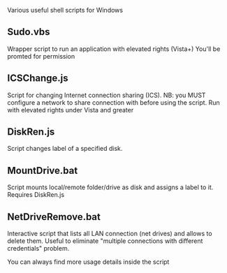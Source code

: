 Various useful shell scripts for Windows

Sudo.vbs
--------
Wrapper script to run an application with elevated rights (Vista+)
You'll be promted for permission

ICSChange.js
------------
Script for changing Internet connection sharing (ICS).
NB: you MUST configure a network to share connection with before using the script.
Run with elevated rights under Vista and greater

DiskRen.js
----------
Script changes label of a specified disk.

MountDrive.bat
--------------
Script mounts local/remote folder/drive as disk and assigns a label to it. Requires DiskRen.js

NetDriveRemove.bat
------------------
Interactive script that lists all LAN connection (net drives) and allows to delete them.
Useful to eliminate "multiple connections with different credentials" problem.


You can always find more usage details inside the script